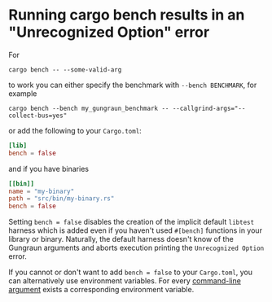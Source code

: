 # Running cargo bench results in an "Unrecognized Option" error

For

```shell
cargo bench -- --some-valid-arg
```

to work you can either specify the
benchmark with `--bench BENCHMARK`, for example

```shell
cargo bench --bench my_gungraun_benchmark -- --callgrind-args="--collect-bus=yes"
```

or add the following to your `Cargo.toml`:

```toml
[lib]
bench = false
```

and if you have binaries

```toml
[[bin]]
name = "my-binary"
path = "src/bin/my-binary.rs"
bench = false
```

Setting `bench = false` disables the creation of the implicit default `libtest`
harness which is added even if you haven't used `#[bench]` functions in your
library or binary. Naturally, the default harness doesn't know of the
Gungraun arguments and aborts execution printing the `Unrecognized
Option` error.

If you cannot or don't want to add `bench = false` to your `Cargo.toml`, you can
alternatively use environment variables. For every [command-line
argument](../cli_and_env/basics.md) exists a corresponding environment variable.
